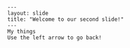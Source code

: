     ---
    layout: slide
    title: "Welcome to our second slide!"
    ---
    My things
    Use the left arrow to go back!
